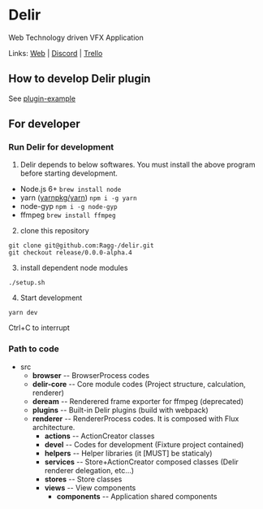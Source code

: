 # Delir
Web Technology driven VFX Application

Links: [Web](https://delir.studio/) | [Discord](https://discord.gg/rrr2z2E) | [Trello](https://trello.com/b/2WiN64z2/delir-roadmap-research-reports)

## How to develop Delir plugin
See [plugin-example](https://github.com/Ragg-/Delir/tree/alpha-release/src/delir-core/plugin-example)

## For developer

### Run Delir for development
1. Delir depends to below softwares.
  You must install the above program before starting development.

  - Node.js 6+
    `brew install node`
  - yarn ([yarnpkg/yarn](https://github.com/yarnpkg/yarn))
    `npm i -g yarn`
  - node-gyp
    `npm i -g node-gyp`
  - ffmpeg
    `brew install ffmpeg`

2. clone this repository
  ```
  git clone git@github.com:Ragg-/delir.git
  git checkout release/0.0.0-alpha.4
  ```

3. install dependent node modules
  ```
  ./setup.sh
  ```

4. Start development
  ```
  yarn dev
  ```

  Ctrl+C to interrupt

### Path to code
- src
  - **browser**  -- BrowserProcess codes
  - **delir-core**  -- Core module codes (Project structure, calculation, renderer)
  - **deream** -- Renderered frame exporter for ffmpeg (deprecated)
  - **plugins** -- Built-in Delir plugins (build with webpack)
  - **renderer** -- RendererProcess codes. It is composed with Flux architecture.
    - **actions** -- ActionCreator classes
    - **devel** -- Codes for development (Fixture project contained)
    - **helpers** -- Helper libraries (it [MUST] be staticaly)
    - **services** -- Store+ActionCreator composed classes (Delir renderer delegation, etc...)
    - **stores** -- Store classes
    - **views** -- View components
      - **components** -- Application shared components
